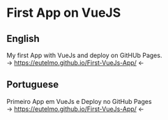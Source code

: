 # First App on VueJS

## English
My first App with VueJs and deploy on GitHUb Pages. </br>
-> https://eutelmo.github.io/First-VueJs-App/ <-

## Portuguese
Primeiro App em VueJs e Deploy no GitHub Pages </br>
-> https://eutelmo.github.io/First-VueJs-App/ <-

